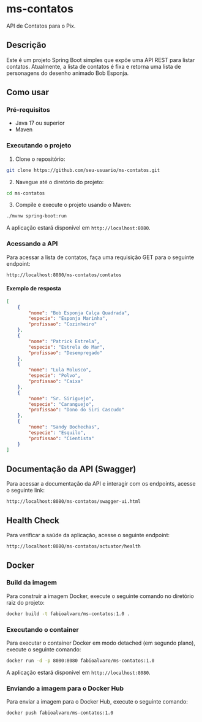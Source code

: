 # ms-contatos

API de Contatos para o Pix.

## Descrição

Este é um projeto Spring Boot simples que expõe uma API REST para listar contatos. Atualmente, a lista de contatos é fixa e retorna uma lista de personagens do desenho animado Bob Esponja.

## Como usar

### Pré-requisitos

- Java 17 ou superior
- Maven

### Executando o projeto

1. Clone o repositório:
```bash
git clone https://github.com/seu-usuario/ms-contatos.git
```

2. Navegue até o diretório do projeto:
```bash
cd ms-contatos
```

3. Compile e execute o projeto usando o Maven:
```bash
./mvnw spring-boot:run
```

A aplicação estará disponível em `http://localhost:8080`.

### Acessando a API

Para acessar a lista de contatos, faça uma requisição GET para o seguinte endpoint:

```
http://localhost:8080/ms-contatos/contatos
```

#### Exemplo de resposta

```json
[
    {
        "nome": "Bob Esponja Calça Quadrada",
        "especie": "Esponja Marinha",
        "profissao": "Cozinheiro"
    },
    {
        "nome": "Patrick Estrela",
        "especie": "Estrela do Mar",
        "profissao": "Desempregado"
    },
    {
        "nome": "Lula Molusco",
        "especie": "Polvo",
        "profissao": "Caixa"
    },
    {
        "nome": "Sr. Siriguejo",
        "especie": "Caranguejo",
        "profissao": "Dono do Siri Cascudo"
    },
    {
        "nome": "Sandy Bochechas",
        "especie": "Esquilo",
        "profissao": "Cientista"
    }
]
```

## Documentação da API (Swagger)

Para acessar a documentação da API e interagir com os endpoints, acesse o seguinte link:

```
http://localhost:8080/ms-contatos/swagger-ui.html
```

## Health Check

Para verificar a saúde da aplicação, acesse o seguinte endpoint:

```
http://localhost:8080/ms-contatos/actuator/health

```

## Docker

### Build da imagem

Para construir a imagem Docker, execute o seguinte comando no diretório raiz do projeto:

```bash
docker build -t fabioalvaro/ms-contatos:1.0 .
```

### Executando o container

Para executar o container Docker em modo detached (em segundo plano), execute o seguinte comando:

```bash
docker run -d -p 8080:8080 fabioalvaro/ms-contatos:1.0
```

A aplicação estará disponível em `http://localhost:8080`.

### Enviando a imagem para o Docker Hub

Para enviar a imagem para o Docker Hub, execute o seguinte comando:

```bash
docker push fabioalvaro/ms-contatos:1.0
```
